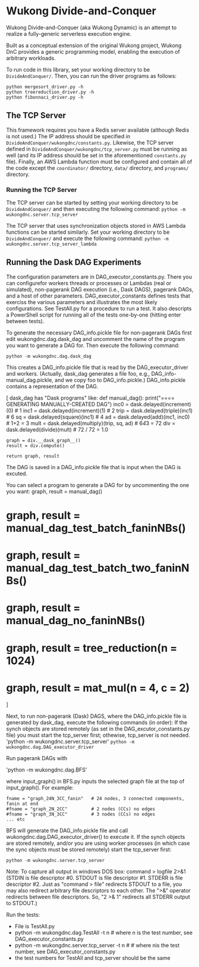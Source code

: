 # Wukong Divide-and-Conquer

Wukong Divide-and-Conquer (aka Wukong Dynamic) is an attempt to realize a fully-generic serverless execution engine.

Built as a conceptual extension of the original Wukong project, Wukong DnC provides a generic programming model, enabling the execution of arbitrary workloads.

To run code in this library, set your working directory to be `DivideAndConquer/`. Then, you can run the driver programs as follows:
```
python mergesort_driver.py -h
python treereduction_driver.py -h
python fibonnaci_driver.py -h
```

<!---```
<>python -m wukongdnc.mergesort_driver -h
<>python -m wukongdnc.treereduction_driver -h
<>python -m wukongdnc.fibonnaci_driver -h
<>-->

## The TCP Server

This framework requires you have a Redis server available (although Redis is not used.)
The IP address should be specified in `DivideAndConquer/wukongdnc/constants.py`. Likewise, the TCP server defined in `DivideAndConquer/wukongdnc/tcp_server.py` must 
be running as well (and its IP address should be set in the aforementioned `constants.py` file). Finally, an AWS Lambda function must be configured and contain all of the code except the `coordinator/` directory, `data/` directory, and `programs/` directory.

### Running the TCP Server

The TCP server can be started by setting your working directory to be `DivideAndConquer/` and then executing the following command: 
`python -m wukongdnc.server.tcp_server`

The TCP server that uses synchronization objects stored in AWS Lambda functions can be started similarly. Set your working directory to be `DivideAndConquer/` and execute the following command:
`python -m wukongdnc.server.tcp_server_lambda`

## Running the Dask DAG Experiments

The configuration parameters are in DAG_executor_constants.py. There you can configurefor workers threads or processes or Lambdas (real or simulated), non-pagerank DAG
execution (i.e., Dask DAGS), pagerank DAGs, and a host of other parameters. DAG_executor_constants defines tests
that exerciss the various parameters and illustrates the most likely configurations. See TestAll.py for a procedure to 
run a test. It also descripts a PowerShell script for running
all of the tests one-by-one (hitting enter between tests).

To generate the necessary DAG_info.pickle file for non-pagerank DAGs first edit wukongdnc.dag.dask_dag and uncomment the name of the program you want to generate 
a DAG for. Then execute the following command:

`python -m wukongdnc.dag.dask_dag`

This creates a DAG_info.pickle file that is read by the DAG_executor_driver
and workers. (Actually, dask_dag generates a file foo, e.g., DAG_info-manual_dag.pickle, and we copy foo to DAG_info.pickle.) DAG_info.pickle contains a 
representation of the DAG.

[
dask_dag has "Dask programs" like:
def manual_dag():
    print("==== GENERATING MANUALLY-CREATED DAG")
    inc0 = dask.delayed(increment)(0) # 1
    inc1 = dask.delayed(increment)(1) # 2
    trip = dask.delayed(triple)(inc1) # 6
    sq = dask.delayed(square)(inc1) # 4
    ad = dask.delayed(add)(inc1, inc0) # 1+2 = 3
    mult = dask.delayed(multiply)(trip, sq, ad)  # 6*4*3 = 72
    div = dask.delayed(divide)(mult) # 72 / 72 = 1.0

    graph = div.__dask_graph__()
    result = div.compute()

    return graph, result

The DAG is saved in a DAG_info.pickle file that is input when the DAG is excuted.

You can select a program to generate a DAG for by uncommenting the one you want:
  graph, result = manual_dag()
  # graph, result = manual_dag_test_batch_faninNBs()
  # graph, result = manual_dag_test_batch_two_faninNBs()
  # graph, result = manual_dag_no_faninNBs()
  # graph, result = tree_reduction(n = 1024)
  # graph, result = mat_mul(n = 4, c = 2)
]

Next, to run non-pagerank (Dask) DAGS, where the DAG_info.pickle file is  generated by dask_dag, execute the following commands (in order):
If the synch objects are stored remotely (as set in the DAG_excutor_constants.py  file) you must start the tcp_server first; othewise, tcp_server is not needed.
'python -m wukongdnc.server.tcp_server'
`python -m wukongdnc.dag.DAG_executor_driver`

Run pagerank DAGs with 

'python -m wukongdnc.dag.BFS'

where input_graph() in BFS.py inputs the selected graph file at the top of input_graph(). For example:

    fname = "graph_24N_3CC_fanin"   # 24 nodes, 3 connected components, fanin at end
    #fname = "graph_2N_2CC"         # 2 nodes (CCs) no edges
    #fname = "graph_3N_3CC"         # 3 nodes (CCs) no edges  
    ... etc         

BFS will generate the DAG_info.pickle file and call wukongdnc.dag.DAG_executor_driver() to execute it. If the synch objects are stored remotely, 
and/or you are using worker processes (in which case the sync objects must be stored
remotely) start the tcp_server first:

`python -m wukongdnc.server.tcp_server`

Note: To capture all output in windows DOS box: command > logfile 2>&1
(STDIN is file descriptor #0. STDOUT is file descriptor #1. STDERR is file descriptor #2. Just as "command > file" redirects STDOUT to a file, you may also redirect arbitrary file descriptors to each other. The ">&" operator redirects between file descriptors. So, "2 >& 1" redirects all STDERR output to STDOUT.)

Run the tests:
- File is TestAll.py
- python -m wukongdnc.dag.TestAll -t n   # where n is the test number, see DAG_executor_constants.py
- python -m wukongdnc.server.tcp_server -t n # # where nis the test number, see DAG_executor_constants.py
- the test numbers for TestAll and tcp_server should be the same